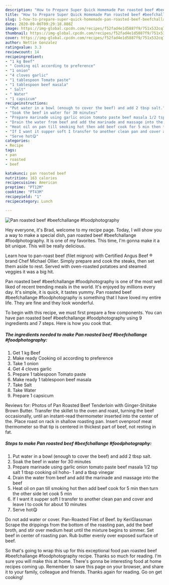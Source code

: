 ```yaml
---
description: "How to Prepare Super Quick Homemade Pan roasted beef #beefchallange #foodphotography"
title: "How to Prepare Super Quick Homemade Pan roasted beef #beefchallange #foodphotography"
slug: 1-how-to-prepare-super-quick-homemade-pan-roasted-beef-beefchallange-foodphotography
date: 2020-09-06T09:29:18.808Z
image: https://img-global.cpcdn.com/recipes/f52fad4e1d5887f9/751x532cq70/pan-roasted-beef-beefchallange-foodphotography-recipe-main-photo.jpg
thumbnail: https://img-global.cpcdn.com/recipes/f52fad4e1d5887f9/751x532cq70/pan-roasted-beef-beefchallange-foodphotography-recipe-main-photo.jpg
cover: https://img-global.cpcdn.com/recipes/f52fad4e1d5887f9/751x532cq70/pan-roasted-beef-beefchallange-foodphotography-recipe-main-photo.jpg
author: Nettie Gonzalez
ratingvalue: 3.3
reviewcount: 14
recipeingredient:
- "1 kg Beef"
- " Cooking oil according to preference"
- "1 onion"
- "4 cloves garlic"
- "1 tablespoon Tomato paste"
- "1 tablespoon beef masala"
- " Salt"
- " Water"
- "1 capsicum"
recipeinstructions:
- "Put water in a bowl (enough to cover the beef) and add 2 tbsp salt."
- "Soak the beef in water for 30 minutes"
- "Prepare marinade using garlic onion tomato paste beef masala 1/2 tsp salt 1 tbsp cooking oil hoho- 1 and a tbsp vinegar"
- "Drain the water from beef and add the marinade and massage into the beef"
- "Heat oil on pan till smoking hot then add beef cook for 5 min then turn the other side let cook 5 min"
- "If I want it supper soft I transfer to another clean pan and cover and leave I to cook for about 10 minutes"
- "Serve hot😋"
categories:
- Recipe
tags:
- pan
- roasted
- beef

katakunci: pan roasted beef 
nutrition: 163 calories
recipecuisine: American
preptime: "PT12M"
cooktime: "PT43M"
recipeyield: "1"
recipecategory: Lunch

---
```



![Pan roasted beef #beefchallange #foodphotography](https://img-global.cpcdn.com/recipes/f52fad4e1d5887f9/751x532cq70/pan-roasted-beef-beefchallange-foodphotography-recipe-main-photo.jpg)

Hey everyone, it's Brad, welcome to my recipe page. Today, I will show you a way to make a special dish, pan roasted beef #beefchallange #foodphotography. It is one of my favorites. This time, I'm gonna make it a bit unique. This will be really delicious.

Learn how to pan-roast beef (filet mignon) with Certified Angus Beef ® brand Chef Michael Ollier. Simply prepare and cook the steaks, then set them aside to rest. Served with oven-roasted potatoes and steamed veggies it was a big hit.

Pan roasted beef #beefchallange #foodphotography is one of the most well liked of recent trending meals in the world. It's enjoyed by millions every day. It's simple, it is quick, it tastes yummy. Pan roasted beef #beefchallange #foodphotography is something that I have loved my entire life. They are fine and they look wonderful.


To begin with this recipe, we must first prepare a few components. You can have pan roasted beef #beefchallange #foodphotography using 9 ingredients and 7 steps. Here is how you cook that.

<!--inarticleads1-->

##### The ingredients needed to make Pan roasted beef #beefchallange #foodphotography:

1. Get 1 kg Beef
1. Make ready  Cooking oil according to preference
1. Take 1 onion
1. Get 4 cloves garlic
1. Prepare 1 tablespoon Tomato paste
1. Make ready 1 tablespoon beef masala
1. Take  Salt
1. Take  Water
1. Prepare 1 capsicum


Reviews for: Photos of Pan Roasted Beef Tenderloin with Ginger-Shiitake Brown Butter. Transfer the skillet to the oven and roast, turning the beef occasionally, until an instant-read thermometer inserted into the center of the. Place roast on rack in shallow roasting pan. Insert ovenproof meat thermometer so that tip is centered in thickest part of beef, not resting in fat. 

<!--inarticleads2-->

##### Steps to make Pan roasted beef #beefchallange #foodphotography:

1. Put water in a bowl (enough to cover the beef) and add 2 tbsp salt.
1. Soak the beef in water for 30 minutes
1. Prepare marinade using garlic onion tomato paste beef masala 1/2 tsp salt 1 tbsp cooking oil hoho- 1 and a tbsp vinegar
1. Drain the water from beef and add the marinade and massage into the beef
1. Heat oil on pan till smoking hot then add beef cook for 5 min then turn the other side let cook 5 min
1. If I want it supper soft I transfer to another clean pan and cover and leave I to cook for about 10 minutes
1. Serve hot😋


Do not add water or cover. Pan-Roasted Filet of Beef. by KeriGlassman Scrape the drippings from the bottom of the roasting pan, add the beef broth, and stir over medium heat until the mixture begins to simmer. Set beef in center of roasting pan. Rub butter evenly over exposed surface of beef. 

So that's going to wrap this up for this exceptional food pan roasted beef #beefchallange #foodphotography recipe. Thanks so much for reading. I'm sure you will make this at home. There's gonna be interesting food at home recipes coming up. Remember to save this page on your browser, and share it to your family, colleague and friends. Thanks again for reading. Go on get cooking!
